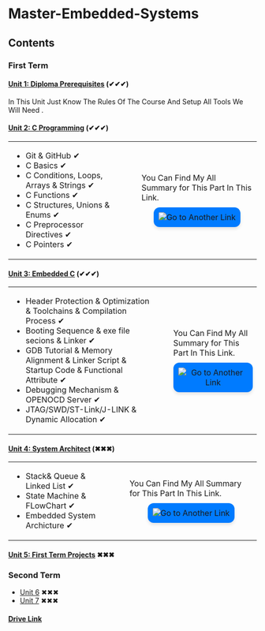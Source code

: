 # Master-Embedded-Systems

## Contents
### First Term
#### [Unit 1: Diploma Prerequisites](https://github.com/Basem0/Master-Embedded-Systems) (✔✔✔)
<p>In This Unit Just Know The Rules Of The Course And Setup All Tools We Will Need .</p>

#### [Unit 2: C Programming](https://github.com/Basem0/Master-Embedded-Systems/tree/main/Unit2) (✔✔✔)
<table>
  <tr>
    <td>
      <ul>
        <li>Git & GitHub ✔</li>
        <li>C Basics ✔</li>
        <li>C Conditions, Loops, Arrays & Strings ✔</li>
        <li>C Functions ✔</li>
        <li>C Structures, Unions & Enums ✔</li>
        <li>C Preprocessor Directives ✔</li>
        <li>C Pointers ✔</li>
      </ul>
    </td>
    <td style="vertical-align: middle; padding-left: 40px;">
      <div style="display: flex; flex-direction: column; align-items: center;">
        <p style="margin: 0;">You Can Find My All Summary for This Part In This Link.</p>
        <a href="https://your-link-here.com" style="margin-top: 10px;">
          <img src="https://github.com/Basem0/Master-Embedded-Systems/assets/126205898/7cf2b4fa-7f20-4f76-b7cb-8b295d00f06d" alt="Go to Another Link" style="
            display: inline-block;
            padding: 10px;
            background-color: #007BFF;
            border-radius: 12px;
            box-shadow: 0 4px 6px rgba(0, 0, 0, 0.1);
            text-align: center;
          ">
        </a>
      </div>
    </td>
  </tr>
</table>

#### [Unit 3: Embedded C]() (✔✔✔)
<table>
  <tr>
    <td>
      <ul>
        <li>Header Protection & Optimization & Toolchains & Compilation Process ✔</li>
        <li>Booting Sequence & exe file secions & Linker ✔</li>
        <li>GDB Tutorial & Memory Alignment & Linker Script & Startup Code & Functional Attribute ✔</li>
        <li>Debugging Mechanism & OPENOCD Server ✔</li>
        <li>JTAG/SWD/ST-Link/J-LINK & Dynamic Allocation ✔</li>
      </ul>
    </td>
    <td style="vertical-align: middle; padding-left: 40px;">
      <div style="display: flex; flex-direction: column; align-items: center;">
        <p style="margin: 0;">You Can Find My All Summary for This Part In This Link.</p>
        <a href="https://your-link-here.com" style="margin-top: 10px;">
          <img src="https://github.com/Basem0/Master-Embedded-Systems/assets/126205898/7cf2b4fa-7f20-4f76-b7cb-8b295d00f06d" alt="Go to Another Link" style="
            display: inline-block;
            padding: 10px;
            background-color: #007BFF;
            border-radius: 12px;
            box-shadow: 0 4px 6px rgba(0, 0, 0, 0.1);
            text-align: center;
          ">
        </a>
      </div>
    </td>
  </tr>
</table>

#### [Unit 4: System Architect]() (✖✖✖)
<table>
  <tr>
    <td>
      <ul>
        <li>Stack& Queue & Linked List ✔</li>
        <li>State Machine & FLowChart ✔</li>
        <li>Embedded System Archicture ✔</li>
      </ul>
    </td>
    <td style="vertical-align: middle; padding-left: 40px;">
      <div style="display: flex; flex-direction: column; align-items: center;">
        <p style="margin: 0;">You Can Find My All Summary for This Part In This Link.</p>
        <a href="https://your-link-here.com" style="margin-top: 10px;">
          <img src="https://github.com/Basem0/Master-Embedded-Systems/assets/126205898/7cf2b4fa-7f20-4f76-b7cb-8b295d00f06d" alt="Go to Another Link" style="
            display: inline-block;
            padding: 10px;
            background-color: #007BFF;
            border-radius: 12px;
            box-shadow: 0 4px 6px rgba(0, 0, 0, 0.1);
            text-align: center;
          ">
        </a>
      </div>
    </td>
  </tr>
</table>

#### [Unit 5: First Term Projects]() ✖✖✖
### Second Term 
- [Unit 6]() ✖✖✖
- [Unit 7]() ✖✖✖

#### [Drive Link](https://drive.google.com/drive/folders/1GWskSVN4Az89VHR4Vtoy4MFsKqjWxi4G)
